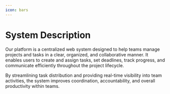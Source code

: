 ```yaml
---
icon: bars
---
```


# System Description

Our platform is a centralized web system designed to help teams manage projects and tasks in a clear, organized, and collaborative manner. It enables users to create and assign tasks, set deadlines, track progress, and communicate efficiently throughout the project lifecycle.

By streamlining task distribution and providing real-time visibility into team activities, the system improves coordination, accountability, and overall productivity within teams.
